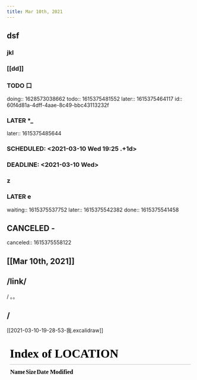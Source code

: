 ```yaml
---
title: Mar 10th, 2021
---
```


## dsf
### jkl
### [[dd]]
### TODO 口
doing:: 1628573038662
todo:: 1615375481552
later:: 1615375464117
id:: 60f4d81a-4dff-4aae-8c49-bbc43113232f
### LATER *_
later:: 1615375485644
### SCHEDULED: <2021-03-10 Wed 19:25 .+1d>
### DEADLINE: <2021-03-10 Wed>
### z
### LATER e
waiting:: 1615375537752
later:: 1615375542382
done:: 1615375541458
## CANCELED -
canceled:: 1615375558122
## [[Mar 10th, 2021]]
## /link/ 
/ ｡。
## /
[[2021-03-10-19-28-53-我.excalidraw]]
<iframe class="draw-iframe" src="/#/draw?file=2021-03-10-19-28-53-我.excalidraw" width="100%" height="400" frameborder="0" allowfullscreen></iframe>